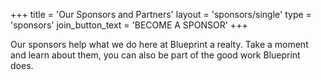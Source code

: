 +++
title = 'Our Sponsors and Partners'
layout = 'sponsors/single'
type = 'sponsors'
join_button_text = 'BECOME A SPONSOR'
+++

Our sponsors help what we do here at Blueprint a realty. Take a moment and learn about them, you can also be part of the good work Blueprint does.

